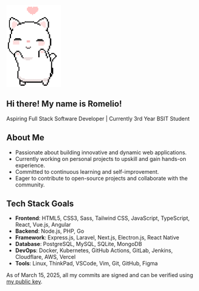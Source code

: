 ![cat dancing](./cat.gif)

## Hi there! My name is Romelio!
Aspiring Full Stack Software Developer | Currently 3rd Year BSIT Student

##  About Me
-  Passionate about building innovative and dynamic web applications.
-  Currently working on personal projects to upskill and gain hands-on experience.
-  Committed to continuous learning and self-improvement.
-  Eager to contribute to open-source projects and collaborate with the community.

##  Tech Stack Goals
- **Frontend**: HTML5, CSS3, Sass, Tailwind CSS, JavaScript, TypeScript, React, Vue.js, Angular
- **Backend**: Node.js, PHP, Go
- **Framework**: Express.js, Laravel,  Next.js,  Electron.js, React Native
- **Database**: PostgreSQL, MySQL, SQLite, MongoDB
- **DevOps**: Docker, Kubernetes, GitHub Actions, GitLab, Jenkins, Cloudflare, AWS, Vercel
- **Tools**: Linux, ThinkPad, VSCode, Vim, Git, GitHub, Figma

As of March 15, 2025, all my commits are signed and can be verified using [my public key](public_key.asc?raw=true).
